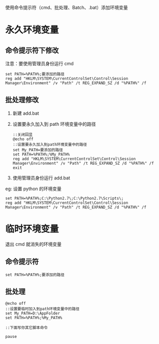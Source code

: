 使用命令提示符（cmd、批处理、Batch、.bat）添加环境变量

# 永久环境变量

## 命令提示符下修改

注意：要使用管理员身份运行 cmd

    set PATH=%PATH%;要添加的路径
    reg add "HKLM\SYSTEM\CurrentControlSet\Control\Session Manager\Environment" /v "Path" /t REG_EXPAND_SZ /d "%PATH%" /f

## 批处理修改

1.  新建 add.bat

2.  设置要永久加入到 path 环境变量中的路径

        ::关闭回显
        @echo off
        ::设置要永久加入到path环境变量中的路径
        set My_PATH=要添加的路径
        set PATH=%PATH%;%My_PATH%
        reg add "HKLM\SYSTEM\CurrentControlSet\Control\Session Manager\Environment" /v "Path" /t REG_EXPAND_SZ /d "%PATH%" /f
        exit

3.  使用管理员身份运行 add.bat

eg: 设置 python 的环境变量

    set PATH=%PATH%;C:\Python2.7\;C:\Python2.7\Scripts\;
    reg add "HKLM\SYSTEM\CurrentControlSet\Control\Session Manager\Environment" /v "Path" /t REG_EXPAND_SZ /d "%PATH%" /f

# 临时环境变量

退出 cmd 就消失的环境变量

## 命令提示符

    set PATH=%PATH%;要添加的路径

## 批处理

    @echo off
    ::设置要临时加入到path环境变量中的路径
    set My_PATH=D:\AppFolder
    set PATH=%PATH%;%My_PATH%

    ::下面写你其它脚本命令

    pause
